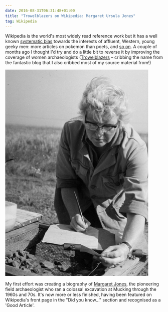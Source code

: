 ```yaml
---
date: 2016-08-31T06:31:48+01:00
title: "Trowelblazers on Wikipedia: Margaret Ursula Jones"
tag: Wikipedia
---
```


Wikipedia is the world's most widely read reference work but it has a well known [systematic bias](https://en.wikipedia.org/wiki/Criticism_of_Wikipedia#Systemic_bias_in_coverage) towards the interests of affluent, Western, young geeky men: more articles on pokemon than poets, and [so on](http://www.somethingawful.com/news/wikigroaning/). A couple of months ago I thought I'd try and do a little bit to reverse it by improving the coverage of women archaeologists ([Trowelblazers](http://trowelblazers.com/) – cribbing the name from the fantastic blog that I also cribbed most of my source material from!)

<!--more-->

![Margaret Jones recording pottery at Mucking, via <a href='http://trowelblazers.com/margaret-ursula-jones/'>TrowelBlazers</a>](/blog/2016/08/31/trowelblazers-on-wikipedia-margaret-ursula-jones/Margaret_Ursula_Jones.jpg)

My first effort was creating a biography of [Margaret Jones](https://en.wikipedia.org/wiki/Margaret_Ursula_Jones), the pioneering field archaeologist who ran a colossal excavation at Mucking through the 1960s and 70s. It's now more or less finished, having been featured on Wikipedia's front page in the "Did you know..." section and recognised as a 'Good Article'.
